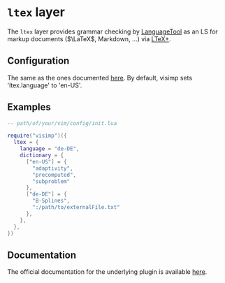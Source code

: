 # `ltex` layer

The `ltex` layer provides grammar checking by
[LanguageTool](https://languagetool.org) as an LS for markup documents
($\LaTeX$, Markdown, ...) via [LTeX+](https://ltex-plus.github.io/ltex-plus/).

## Configuration

The same as the ones documented
[here](https://ltex-plus.github.io/ltex-plus/settings.html). By default, visimp
sets 'ltex.language' to 'en-US'.

## Examples

```lua
-- path/of/your/vim/config/init.lua

require("visimp")({
  ltex = {
    language = "de-DE",
    dictionary = {
      ["en-US"] = {
        "adaptivity",
        "precomputed",
        "subproblem"
      },
      ["de-DE"] = {
        "B-Splines",
        ":/path/to/externalFile.txt"
      },
    },
  },
})
```

## Documentation

The official documentation for the underlying plugin is available
[here](https://ltex-plus.github.io/ltex-plus/settings.html).
